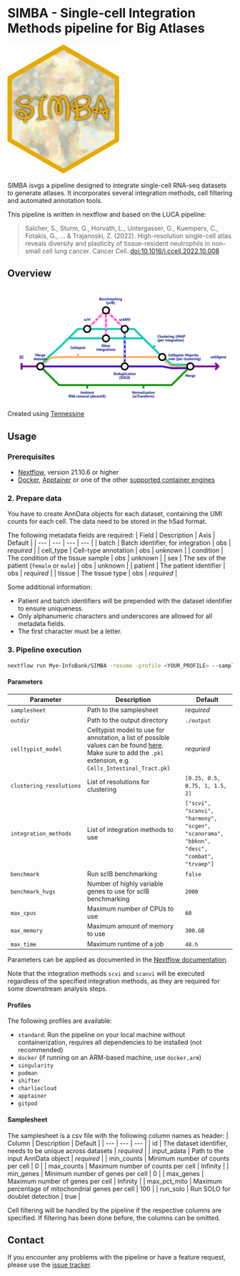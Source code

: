 # SIMBA - **S**ingle-cell **I**ntegration **M**ethods pipeline for **B**ig **A**tlases

<img src="./www/SIMBA_sticker.png" width="250">

SIMBA isvgs a pipeline designed to integrate single-cell RNA-seq datasets to generate atlases. It incorporates several integration methods, cell filtering and automated annotation tools.

This pipeline is written in nextflow and based on the LUCA pipeline:
  
> Salcher, S., Sturm, G., Horvath, L., Untergasser, G., Kuempers, C., Fotakis, G., ... & Trajanoski, Z. (2022). High-resolution single-cell atlas reveals diversity and plasticity of tissue-resident neutrophils in non-small cell lung cancer. Cancer Cell. [doi:10.1016/j.ccell.2022.10.008](https://doi.org/10.1016/j.ccell.2022.10.008)

## Overview

![Metro map](./www/SIMBA.png)
Created using [Tennessine](https://tennessine.co.uk/metro/fc8a8ba6ac25fca)

## Usage

### Prerequisites

* [Nextflow](https://www.nextflow.io/index.html#GetStarted), version 21.10.6 or higher
* [Docker](https://docs.docker.com/get-docker/), [Apptainer](https://apptainer.org/docs/admin/main/installation.html) or one of the other [supported container engines](https://www.nextflow.io/docs/latest/container.html)

### 2. Prepare data

You have to create AnnData objects for each dataset, containing the UMI counts for each cell. The data need to be stored in the h5ad format.

The following metadata fields are required:
| Field | Description | Axis | Default |
| --- | --- | --- | --- |
| batch | Batch identifier, for integration | obs | *required* |
| cell_type | Cell-type annotation | obs | unknown |
| condition | The condition of the tissue sample | obs | unknown |
| sex | The sex of the patient (`female` or `male`) | obs | unknown |
| patient | The patient identifier | obs | *required* |
| tissue | The tissue type | obs | *required* |

Some additional information:
- Patient and batch identifiers will be prepended with the dataset identifier to ensure uniqueness.
- Only alphanumeric characters and underscores are allowed for all metadata fields.
- The first character must be a letter.

### 3. Pipeline execution

```bash
nextflow run Mye-InfoBank/SIMBA -resume -profile <YOUR_PROFILE> --samplesheet "samplesheet.csv"
```

#### Parameters
| Parameter | Description | Default |
| --- | --- | --- |
| `samplesheet` | Path to the samplesheet | *required* |
| `outdir` | Path to the output directory | `./output` |
| `celltypist_model` | Celltypist model to use for annotation, a list of possible values can be found [here](https://www.celltypist.org/models). Make sure to add the `.pkl` extension, e.g. `Cells_Intestinal_Tract.pkl` | *requried* |
| `clustering_resolutions` | List of resolutions for clustering | `[0.25, 0.5, 0.75, 1, 1.5, 2]` |
| `integration_methods` | List of integration methods to use | `["scvi", "scanvi", "harmony", "scgen", "scanorama", "bbknn", "desc", "combat", "trvaep"]` |
| `benchmark` | Run scIB benchmarking | `false` |
| `benchmark_hvgs` | Number of highly variable genes to use for scIB benchmarking | `2000` |
| `max_cpus` | Maximum number of CPUs to use | `60` |
| `max_memory` | Maximum amount of memory to use | `300.GB` |
| `max_time` | Maximum runtime of a job | `48.h` |

Parameters can be applied as documented in the [Nextflow documentation](https://www.nextflow.io/docs/latest/config.html#configuration).

Note that the integration methods `scvi` and `scanvi` will be executed regardless of the specified integration methods, as they are required for some downstream analysis steps.

#### Profiles
The following profiles are available:
- `standard`: Run the pipeline on your local machine without containerization, requires all dependencies to be installed (not recommended)
- `docker` (if running on an ARM-based machine, use `docker,arm`)
- `singularity`
- `podman`
- `shifter`
- `charliecloud`
- `apptainer`
- `gitpod`

#### Samplesheet
The samplesheet is a csv file with the following column names as header:
| Column | Description | Default |
| --- | --- | --- |
| id | The dataset identifier, needs to be unique across datasets | *required* |
| input_adata | Path to the input AnnData object | *required* |
| min_counts | Minimum number of counts per cell | 0 |
| max_counts | Maximum number of counts per cell | Infinity |
| min_genes | Minimum number of genes per cell | 0 |
| max_genes | Maximum number of genes per cell | Infinity |
| max_pct_mito | Maximum percentage of mitochondrial genes per cell | 100 |
| run_solo | Run SOLO for doublet detection | true |

Cell filtering will be handled by the pipeline if the respective columns are specified. If filtering has been done before, the columns can be omitted.

## Contact

If you encounter any problems with the pipeline or have a feature request, please use the [issue tracker](https://github.com/Mye-InfoBank/atlas-pipeline/issues).

